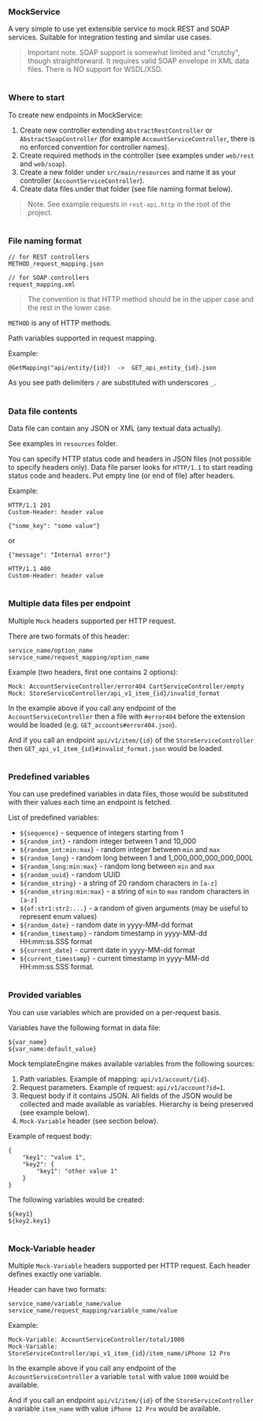 ### MockService

A very simple to use yet extensible service to mock REST and SOAP services.
Suitable for integration testing and similar use cases.

> Important note. SOAP support is somewhat limited and "crutchy", though straightforward.
It requires valid SOAP envelope in XML data files. There is NO support for WSDL/XSD.

#
### Where to start

To create new endpoints in MockService:

1. Create new controller extending `AbstractRestController` or `AbstractSoapController`
(for example `AccountServiceController`, there is no enforced convention
for controller names).
2. Create required methods in the controller (see examples under `web/rest`
and `web/soap`).
3. Create a new folder under `src/main/resources` and
name it as your controller (`AccountServiceController`).
4. Create data files under that folder (see file naming format below).

> Note. See example requests in `rest-api.http` in the root of the project.

#
### File naming format

    // for REST controllers
    METHOD_request_mapping.json
    
    // for SOAP controllers
    request_mapping.xml 


> The convention is that HTTP method should be in the upper case
and the rest in the lower case.

`METHOD` is any of HTTP methods.

Path variables supported in request mapping.

Example:

    @GetMapping("api/entity/{id})  ->  GET_api_entity_{id}.json

As you see path delimiters `/` are substituted with underscores `_`.

#
### Data file contents

Data file can contain any JSON or XML (any textual data actually).

See examples in `resources` folder.

You can specify HTTP status code and headers in JSON files (not possible to specify headers only).
Data file parser looks for `HTTP/1.1` to start reading status code and headers.
Put empty line (or end of file) after headers.

Example:

    HTTP/1.1 201
    Custom-Header: header value
    
    {"some_key": "some value"}
    
or

    {"message": "Internal error"}

    HTTP/1.1 400
    Custom-Header: header value

#
### Multiple data files per endpoint

Multiple `Mock` headers supported per HTTP request.

There are two formats of this header:

    service_name/option_name
    service_name/request_mapping/option_name
    
Example (two headers, first one contains 2 options):

    Mock: AccountServiceController/error404 CartServiceController/empty
    Mock: StoreServiceController/api_v1_item_{id}/invalid_format

In the example above if you call any endpoint of the `AccountServiceController`
then a file with `#error404` before the extension would be loaded
(e.g. `GET_accounts#error404.json`).

And if you call an endpoint `api/v1/item/{id}` of the `StoreServiceController`
then `GET_api_v1_item_{id}#invalid_format.json` would be loaded.

#
### Predefined variables

You can use predefined variables in data files, those would be substituted
with their values each time an endpoint is fetched.

List of predefined variables:

- `${sequence}` - sequence of integers starting from 1
- `${random_int}` - random integer between 1 and 10_000
- `${random_int:min:max}` - random integer between `min` and `max`
- `${random_long}` - random long between 1 and 1_000_000_000_000_000L
- `${random_long:min:max}` - random long between `min` and `max`
- `${random_uuid}` - random UUID
- `${random_string}` - a string of 20 random characters in `[a-z]`
- `${random_string:min:max}` - a string of `min` to `max` random characters in `[a-z]`
- `${of:str1:str2:...}` - a random of given arguments (may be useful to represent enum values)
- `${random_date}` - random date in yyyy-MM-dd format
- `${random_timestamp}` - random timestamp in yyyy-MM-dd HH:mm:ss.SSS format
- `${current_date}` - current date in yyyy-MM-dd format
- `${current_timestamp}` - current timestamp in yyyy-MM-dd HH:mm:ss.SSS format.

#
### Provided variables

You can use variables which are provided on a per-request basis.

Variables have the following format in data file:

    ${var_name}
    ${var_name:default_value}

Mock templateEngine makes available variables from the following sources:

1. Path variables. Example of mapping: `api/v1/account/{id}`.
2. Request parameters. Example of request: `api/v1/account?id=1`.
3. Request body if it contains JSON.
All fields of the JSON would be collected and made available as variables.
Hierarchy is being preserved (see example below).
4. `Mock-Variable` header (see section below).

Example of request body:

    {
        "key1": "value 1",
        "key2": {
            "key1": "other value 1"
        }
    }

The following variables would be created:

    ${key1}
    ${key2.key1}

#
### Mock-Variable header

Multiple `Mock-Variable` headers supported per HTTP request.
Each header defines exactly one variable.

Header can have two formats:

    service_name/variable_name/value
    service_name/request_mapping/variable_name/value
    
Example:

    Mock-Variable: AccountServiceController/total/1000
    Mock-Variable: StoreServiceController/api_v1_item_{id}/item_name/iPhone 12 Pro

In the example above if you call any endpoint of the `AccountServiceController`
a variable `total` with value `1000` would be available.

And if you call an endpoint `api/v1/item/{id}` of the `StoreServiceController`
a variable `item_name` with value `iPhone 12 Pro` would be available.